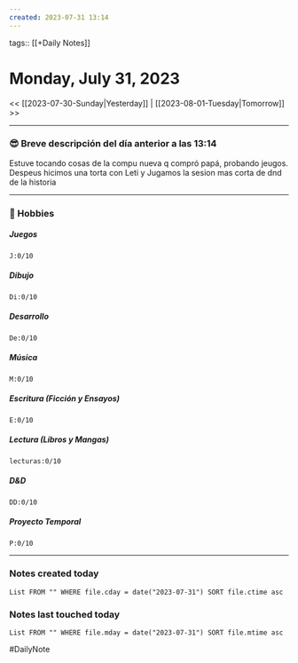 ```yaml
---
created: 2023-07-31 13:14
---
```

tags:: [[+Daily Notes]]

# Monday, July 31, 2023

<< [[2023-07-30-Sunday|Yesterday]] | [[2023-08-01-Tuesday|Tomorrow]] >>

 - - -
### 😎 Breve descripción del día anterior a las 13:14

Estuve tocando cosas de la compu nueva q compró papá, probando jeugos. Despeus hicimos una torta con Leti y Jugamos la sesion mas corta de dnd de la historia

---
### 🧠 Hobbies

##### Juegos
```text-progress-bar
J:0/10
```

##### Dibujo
```text-progress-bar
Di:0/10
```

##### Desarrollo
```text-progress-bar
De:0/10
```

##### Música
```text-progress-bar
M:0/10
```

##### Escritura (Ficción y Ensayos)
```text-progress-bar
E:0/10
```

##### Lectura (Libros y Mangas)
```text-progress-bar
lecturas:0/10
```

##### D&D
```text-progress-bar
DD:0/10
```

##### Proyecto Temporal
```text-progress-bar
P:0/10
```

---
### Notes created today
```dataview
List FROM "" WHERE file.cday = date("2023-07-31") SORT file.ctime asc
```

### Notes last touched today
```dataview
List FROM "" WHERE file.mday = date("2023-07-31") SORT file.mtime asc
```


#DailyNote